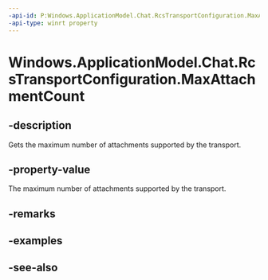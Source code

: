 ```yaml
---
-api-id: P:Windows.ApplicationModel.Chat.RcsTransportConfiguration.MaxAttachmentCount
-api-type: winrt property
---
```


<!-- Property syntax
public int MaxAttachmentCount { get; }
-->

# Windows.ApplicationModel.Chat.RcsTransportConfiguration.MaxAttachmentCount

## -description
Gets the maximum number of attachments supported by the transport.

## -property-value
The maximum number of attachments supported by the transport.

## -remarks

## -examples

## -see-also
